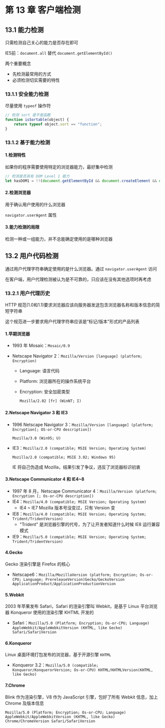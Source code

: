 # 第 13 章 客户端检测

## 13.1 能力检测

只需检测自己关心的能力是否存在即可

IE5前：`document.all` 替代 `document.getElementById()`

两个重要概念

- 先检测最常用的方式
- 必须检测切实需要的特性

### 13.1.1 安全能力检测

尽量使用 `typeof` 操作符

```js
// 检测 sort 是不是函数
function isSortable(object) {
    return typeof object.sort == "function";
}
```

### 13.1.2 基于能力检测

#### 1.检测特性

如果你的程序需要使用特定的浏览器能力，最好集中检测

```js
// 检测是否具有 DOM Level 1 能力
let hasDOM1 = !!(document.getElementById && document.createElement && document.getElementByTagName);
```

#### 2.检测浏览器

用于确认用户使用的什么浏览器

`navigator.userAgent` 属性

#### 3.能力检测的局限

检测一种或一组能力，并不总能确定使用的是哪种浏览器

## 13.2 用户代码检测

通过用户代理字符串确定使用的是什么浏览器。通过 `navigator.userAgent` 访问

在客户端，用户代理检测被认为是不可靠的，只应该在没有其他选项时再考虑

### 13.2.1 用户代理历史

HTTP 规范(1.0和1.1)要求浏览器应该向服务器发送包含浏览器名称和版本信息的简短字符串

这个规范进一步要求用户代理字符串应该是“标记/版本”形式的产品列表

#### 1.早期浏览器

- 1993 年 Mosaic：`Mosaic/0.9`

- Netscape Navigator 2：`Mozilla/Version [language] (platform; Encryption)`

  - Language: 语言代码

  - Platform: 浏览器所在的操作系统平台

  - Encryption: 安全加密类型

    `Mozilla/2.02 [fr] (WinNT; I)`

#### 2.Netscape Navigator 3 和 IE3

- 1996 Netscape Navigator 3：`Mozilla/Version [language] (platform; Encryption[; OS-or-CPU description])`

  `Mozilla/3.0 (Win95; U)`

- IE3：`Mozilla/2.0 (compatible; MSIE Version; Operating System)`

  `Mozilla/2.0 (compatible; MSIE 3.02; Windows 95)`

  IE 将自己伪造成 Mozilla，结果引发了争议，违反了浏览器标识初衷

#### 3.Netscape Communicator 4 和 IE4~8

- 1997 年 8 月，Netscape Communicator 4：`Mozilla/Version (platform; Encryption [; Os-or-CPU description])`
- IE4：`Mozilla/4.0 (compatible; MSIE Version; Operating System)`
  - IE4 ~ IE7 Mozilla 版本号没变过，只有 Version 变
- IE8：`Mozilla/4.0 (compatible; MSIE Version; Operating System; Trident/TridentVersion)`
  - "Trident" 是浏览器引擎的代号，为了让开发者知道什么时候 IE8 运行兼容模式
- IE9：`Mozilla/5.0 (compatible; MSIE Version; Operating System; Trident/TridentVersion)`

#### 4.Gecko

Gecko 渲染引擎是 Firefox 的核心

- Netscape6：`Mozilla/MozillaVersion (platform; Encryption; Os-or-CPU; Language; PrereleaseVersion)Gecko/GeckoVersion ApplicationProduct/ApplicationProductionVersion`

#### 5.Webkit

2003 年苹果发布 Safari，Safari 的渲染引擎叫 Webkit，是基于 Linux 平台浏览器 Konqueror 使用的渲染引擎 KHTML 开发的

- Safari：`Mozilla/5.0 (Platform; Encryption; Os-or-CPU; Language) AppleWebkit/AppleWebkitVersion (KHTML, like Gecko) Safari/SafariVersion`

#### 6.Konqueror

Linux 桌面环境打包发布的浏览器，基于开源引擎 `KHTML`

- Konqueror 3.2：`Mozilla/5.0 (compatible; Konqueror/KonquerorVersion; Os-or-CPU) KHTML/KHTMLVersion(KHTML, like Gecko)`

#### 7.Chrome

Blink 作为渲染引擎，V8 作为 JavaScript 引擎，包好了所有 Webkit 信息，加上 Chrome 及版本信息

`Mozilla/5.0 (Platform; Encryption; Os-or-CPU; Language) AppleWebkit/AppleWebkitVersion (KHTML, like Gecko) Chrome/ChromeVersion Safari/SafariVersion`

